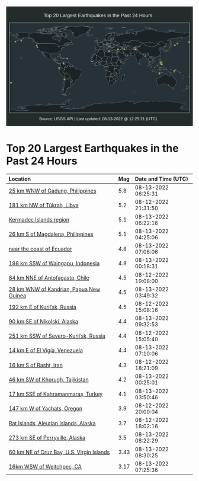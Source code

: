![Map](./map.png)

# Top 20 Largest Earthquakes in the Past 24 Hours

| Location | Mag | Date and Time (UTC) |
|:---|:---|:---|
| [25 km WNW of Gadung, Philippines](https://earthquake.usgs.gov/earthquakes/eventpage/us6000iag5) | 5.8 | 08-13-2022 06:25:31 |
| [181 km NW of Tūkrah, Libya](https://earthquake.usgs.gov/earthquakes/eventpage/us6000iacz) | 5.2 | 08-12-2022 21:31:50 |
| [Kermadec Islands region](https://earthquake.usgs.gov/earthquakes/eventpage/us6000iag4) | 5.1 | 08-13-2022 06:22:16 |
| [26 km S of Magdalena, Philippines](https://earthquake.usgs.gov/earthquakes/eventpage/us6000iafp) | 5.1 | 08-13-2022 04:25:06 |
| [near the coast of Ecuador](https://earthquake.usgs.gov/earthquakes/eventpage/us6000iah2) | 4.8 | 08-13-2022 07:06:06 |
| [198 km SSW of Waingapu, Indonesia](https://earthquake.usgs.gov/earthquakes/eventpage/us6000iaep) | 4.8 | 08-13-2022 00:18:31 |
| [84 km NNE of Antofagasta, Chile](https://earthquake.usgs.gov/earthquakes/eventpage/us6000iabw) | 4.5 | 08-12-2022 19:08:00 |
| [28 km WNW of Kandrian, Papua New Guinea](https://earthquake.usgs.gov/earthquakes/eventpage/us6000iafi) | 4.5 | 08-13-2022 03:49:32 |
| [192 km E of Kuril’sk, Russia](https://earthquake.usgs.gov/earthquakes/eventpage/us6000ia8x) | 4.5 | 08-12-2022 15:08:16 |
| [90 km SE of Nikolski, Alaska](https://earthquake.usgs.gov/earthquakes/eventpage/us6000iahp) | 4.4 | 08-13-2022 09:32:53 |
| [251 km SSW of Severo-Kuril’sk, Russia](https://earthquake.usgs.gov/earthquakes/eventpage/us6000ia8t) | 4.4 | 08-12-2022 15:05:40 |
| [14 km E of El Vigía, Venezuela](https://earthquake.usgs.gov/earthquakes/eventpage/us6000iaha) | 4.4 | 08-13-2022 07:10:06 |
| [16 km S of Rasht, Iran](https://earthquake.usgs.gov/earthquakes/eventpage/us6000iabi) | 4.3 | 08-12-2022 18:21:09 |
| [46 km SW of Khorugh, Tajikistan](https://earthquake.usgs.gov/earthquakes/eventpage/us6000iaes) | 4.2 | 08-13-2022 00:25:01 |
| [17 km SSE of Kahramanmaraş, Turkey](https://earthquake.usgs.gov/earthquakes/eventpage/us6000iafh) | 4.1 | 08-13-2022 03:50:46 |
| [147 km W of Yachats, Oregon](https://earthquake.usgs.gov/earthquakes/eventpage/us6000iac9) | 3.9 | 08-12-2022 20:00:04 |
| [Rat Islands, Aleutian Islands, Alaska](https://earthquake.usgs.gov/earthquakes/eventpage/us6000iac1) | 3.7 | 08-12-2022 18:02:16 |
| [273 km SE of Perryville, Alaska](https://earthquake.usgs.gov/earthquakes/eventpage/us6000iahh) | 3.5 | 08-13-2022 08:22:29 |
| [60 km NE of Cruz Bay, U.S. Virgin Islands](https://earthquake.usgs.gov/earthquakes/eventpage/pr71365518) | 3.43 | 08-13-2022 08:30:25 |
| [16km WSW of Weitchpec, CA](https://earthquake.usgs.gov/earthquakes/eventpage/nc73767575) | 3.17 | 08-13-2022 07:25:36 |
